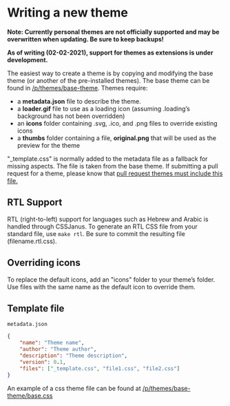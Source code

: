 # Writing a new theme

**Note: Currently personal themes are not officially supported and may be overwritten when updating. Be sure to keep backups!**

**As of writing (02-02-2021), support for themes as extensions is under development.**

The easiest way to create a theme is by copying and modifying the base theme (or another of the pre-installed themes). The base theme can be found in [/p/themes/base-theme](https://github.com/FreshRSS/FreshRSS/tree/edge/p/themes/base-theme). Themes require:

- a **metadata.json** file to describe the theme.
- a **loader.gif** file to use as a loading icon (assuming .loading’s background has not been overridden)
- an **icons** folder containing .svg, .ico, and .png files to override existing icons
- a **thumbs** folder containing a file, **original.png** that will be used as the preview for the theme

"_template.css" is normally added to the metadata file as a fallback for missing aspects. The file is taken from the base theme. If submitting a pull request for a theme, please know that [pull request themes must include this file.](https://github.com/FreshRSS/FreshRSS/pull/2938#issuecomment-624085450)

## RTL Support

RTL (right-to-left) support for languages such as Hebrew and Arabic is handled through CSSJanus. To generate an RTL CSS file from your standard file, use `make rtl`. Be sure to commit the resulting file (filename.rtl.css).

## Overriding icons

To replace the default icons, add an "icons" folder to your theme’s folder. Use files with the same name as the default icon to override them.

## Template file

`metadata.json`

```json
{
	"name": "Theme name",
	"author": "Theme author",
	"description": "Theme description",
	"version": 0.1,
	"files": ["_template.css", "file1.css", "file2.css"]
}
```

An example of a css theme file can be found at [/p/themes/base-theme/base.css](https://github.com/FreshRSS/FreshRSS/blob/edge/p/themes/base-theme/base.css)
